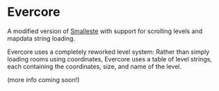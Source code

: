 # Evercore
 A modified version of [Smalleste](https://github.com/CelesteClassic/smalleste) with support for scrolling levels and mapdata string loading.

 Evercore uses a completely reworked level system: Rather than simply loading rooms using coordinates, Evercore uses a table of level strings, each containing the coordinates, size, and name of the level.
 
 (more info coming soon!)